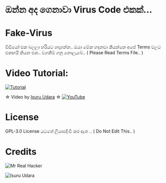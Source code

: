 # ඔන්න අද ගෙනාවා Virus Code එකක්...

# Fake-Virus
වීඩියෝ එක බලලා හරියට හදාගන්න.. ඔයා මේක හදනවා කියන්නෙ අපේ Terms වලට එකඟයි කියන එක.. වගකීම් ගනු නොලැබේ.. ( Please Read Terms File.. )

# Video Tutorial:

[![Tutorial](https://yt-embed.herokuapp.com/embed?v=WWeP5e2Iv-4)](https://youtu.be/WWeP5e2Iv-4)

☆ Video by [Isuru Udara](https://youtu.be/WWeP5e2Iv-4) ☆
[![YouTube](https://img.shields.io/badge/YouTube-Video%20Tutorial-red?logo=youtube)](https://youtu.be/WWeP5e2Iv-4)

# License
GPL-3.0 License යටතේ ලියාපදිංචි කර ඇත .. ( Do Not Edit This.. )

# Credits
![Mr Real Hacker](https://github.com/Real-Hack.png?size=100)

![Isuru Udara](https://github.com/Sl-Isuwa.png?size=100)


